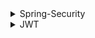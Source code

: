 <details>
  <summary>Spring-Security</summary>

### 스프링 시큐리티란

스프링 기반 보안(인증, 권한, 인가)을 담당하는 스프링 하위 프레임워크.
보안과 관련된 많은 옵션을 제공. (개발 비용 감소)
주로 서블릿 필터와 이들로 구성된 위임 모델 사용.

- 인증 : 검증된 사람인지 확인
- 인가 : 인증 이후 해당 기능에 접근할 수 있는지 확인
- 권한 : 인가 과정에서 해당 리소스에 접근할 수 있는 최소 권한을 가졌는지 확인

<br/>

### 스프링 시큐리티 특징과 구조

- 보안과 관련하여 체계적으로 많은 옵션 제공
- filter 기반으로 동작하여 MVC와 분리하여 관리 및 동작
- 어노테이션을 통한 간단한 설정
- Spring Security는 기본적으로 세션 & 쿠키 방식으로 인증
- 인증 관리자(UsenamePasswordAuthenticationFilter)와 접근 결정 관리자(FilterSecurityInterceptor)를 통해 사용자의 리소스 접근을 관리
- Principal(사용자 정보) : 저장소에 저장되어 있는 정보 (기본적으로 사용자 ID, 추가적으로 사용자의 다른 정보 포함. ex) 나이, 주소 등)
- Credential(비밀번호) : 저장소에 저장되어 있는 비밀번호 (사용자 request PW)
- GrantedAuthority(권한) : Principal이 가지고 있는 권한 (Role)

현재 사용자(principal)가 가지고 있는 권한을 의미. ROLE*ADMIN, ROLE_USER와 같이 ROLE*\* 형태로 사용.
GrantedAuthority 객체는 UserDetailsService로 불러올 수 있고, 특정 자원에 대한 권한이 있는지 검사하여 접근 허용 여부를 결정함.

<br>

### 인증 플로우

![Alt text](image/image-0.png)

1. 사용자가 로그인 정보를 입력하고 인증 요청을 보냄.
2. UsernamePasswordAuthenicationFilter에서 사용자가 보낸 아이디, 패스워드를 인터셉트하고 각각 유효성 검사 후 인증용 객체(UseNamePasswordAuthenticationToken) 생성. (해당 토큰은 아직 인증이 되지 않은 상태.)
3. UsernamePasswordAuthenicationFilter에서 AuthenticationManager 인터페이스를 구현한 ProviderManager 호출. (매개변수 : 인증용 객체)
4. ProviderManager에서 실제 사용자 인증을 확인 하기 위해 AuthenticationProvider 호출. (매개변수 : 인증용 객체)
5. AuthenticationProvider에서 인증 확인을 위해 UserDetailsService 호출. (매개변수 : 인용증 객체에 있는 아이디)
6. UserDetailsService는 전달 받은 아이디를 크리덴셜(사용자 정보를 가진 저장소, DB)에서 조회.
7. 조회한 정보를 UserDetails로 생성.
8. 생성한 UserDetails를 AuthenticationProvider에 반환.
9. AuthenticationProvider는 UserDetails의 비밀번호와 인증용 객체의 비밀번호가 같은지 확인(같은 경우 인증 완료) 후 인증이 완료되면 인증 완료된 객체(UseNamePasswordAuthenticationToken)를 생성. (해당 토큰은 인증이 완료된 상태.)
10. 생성한 인증 완료된 객체를 ProviderManager에 반환.
11. 전달 받은 인증 완료된 객체를 UsernamePasswordAuthenicationFilter에 반환.
12. 인증 완료된 객체는 SecurityContextHolder 안에 있는 SecurityContext에 저장됨. (기본적으로 SecurityContext에 저장된 정보는 SecurityContextPersistenceFilter를 통해 HttpSession에 다시 저장되어 인증 상태를 유지함.)

<br>

### 인가 권한 확인 플로우

![Alt text](image/image-4.png)

1. AuthorizationFilter에서 SecurityContextHolder를 이용하여 SecurityContext에 저장되어 있는 인증 완료된 객체 획득.
2. AuthorizationManager 인터페이스를 구현한 RequestMatcherDelegatingAuthorizationManager 호출. (매개변수 : 인증 완료된 객체, HttpServletRequest)
3. RequestMatcher과 매치되는 AuthorizationManager에게 권한 확인 위임.
4. 확인 결과 적절한 권한을 가졌다면 통과.
5. 아니라면 예외를 던짐. 해당 에러는 ExceptionTranslationFilter가 처리.

<br>

### 모듈

#### [Authentication]

- 현재 접근하는 주체의 정보와 권한을 담음. (인터페이스)

```java
    public interface authentication extends Principal, Serializable {
        // 현재 사용자의 권한 목록
        Collection<? extends GrantedAuthority> getAuthorities();

        // credentials (주로 비밀번호)
        Object getCredentials();

        Object getDetails();

        // Principal 객체
        Object getPrincipal();

        // 인증 여부를 가져옴
        boolean isAuthenticated();

        // 인증 여부 설정
        void setAuthenticated(boolean isAuthenticated) throws IllegalArgumentException;

    }
```

<br/>

#### [UsernamePasswordAuthenticationToken]

- Authentication을 implements한 AbstractAuthenticationToken의 하위 클래스.
- User의 ID가 Principal 역할을 하고, Password가 Credential의 역할을 함.
- UsernamePasswordAuthenticationToken의 첫 번째 생성자는 인증 전의 객체를 생성하고, 두번째 생성자는 인증이 완료된 객체를 생성함.

```java
    public class UsernamePasswordAuthenticationToken extends AbstractAuthenticationToken {
        // 주로 사용자의 ID
        private final Object principal;

        // 주로 사용자의 비밀번호
        private Object credentials;

        // 인증 완료 전의 객체 생성
        public UsernamePasswordAuthenticationToken(Object principal, Object credentials){
            super(null):
            this.principal = principal;
            this.credentials = credentials;
            setAuthenticated(false);
        }

        // 인증 완료 후의 객체 생성
        public UsernamePasswordAuthenticationToken(Object principal, Object credentials, Collection<? extemds GramtedAuthority> authorities) {
            super(authorities);
            this.principal = principal;
            this.credentials = credentials;
            super.setAuthenticated(ture);
        }
    }

    public abstract class AbstractAuthenticationToken implements Authentication, CredentialsContainer {}
```

 <br/>

#### [AuthenticationManager]

- 인증 처리를 지시하는 매니저 역할. (인터페이스)
- AuthenticationProvider이 등록되어 있음.

<br/>

#### [ProviderManger]

- AuthenticationManager를 구현한 클래스.
- 인증이 성공적으로 이루어진 후, Crendentials 제거. (인증 완료하면 더이상 필요 없으며, 민감 정보이기 때문에 제거)

<br/>

#### [AuthenticationProvider]

- 인증된 사용자인지 판단하는 역할. (인터페이스)
- 인증 매니저의 지시를 받는 현장 담당자 역할.

<br/>

#### [UserDetails]

- 저장소에 저장된 사용자 정보를 담을 객체.
- UserDetails 인터페이스의 경우 직접 개발한 UserVO 모델에 UserDetails를 implements하여 이를 처리하거나 userDetailsVO에 UserDetails를 implements하여 처리 가능.

```java
    public interface UserDetails extends Serializable {
        Collection<? extends GrantedAutority> getAuthorities();
        String getPassword();
        String getUserName();
        boolean isAccountNonExpired();
        boolean isAccountNonLocked();
        boolean isCredentialExpired();
        boolean isEnabled();
    }
```

<br/>

#### [UserDetailsService]

- UserDetails 객체를 반환하는 단 하나의 메소드를 가지고 있음. (인터페이스)
- 분리를 위해 UserService를 따로 만들고, UserDetailsService를 구현한 클래스에서 UserService를 호출하여 UserDeails에 넣을 사용자 정보를 가져오는 것이 일반적.

```java
    public interface UserDetailService {
        UserDetails loadUserByUsername(String var1) throws UsernameNotFountException;
    }
```

<br/>

#### [PasswordEncoding]

AuthenticationManagerBuilder.userDetailsService().passwordEncoder() 통해 패스워드 암호화에 사용될 PassEncoder 구현체 지정 가능

```java
    @Override
    protected void configure(AuthenticationManagerBuilder auth) throws Exception {
        auth.userDetailService(userDetailsService).passwordEncoder(passwordEncoder());
    }

    @Bean
    public PasswordEncoder passwordEncoder(){
        return new BcryptPasswordEncoder();
    }
```

<br>

#### [SecurityContextHolder]

- 인증된 객체 정보를 저장하기 위한 객체.

<br/>

#### [SecurityContext]

- 인증된 객체를 보관하는 객체
- SecurityContext를 통해 Authentication 객체를 꺼내올 수 있음.

<br/>

### SecurityFilterChain

![Alt text](image/image-1.png)
| 필터명 | 설명 |
| ----------------------------------- | -------------------------------------------------------------------------------------------------------------------------- |
| SecurityContextPersistenceFilter | SecurityContext를 로드하고 저장 |
| LogoutFilter | 로그아웃 URL로 지정된 가상 URL에 대한 요청을 감시하고 매칭되는 요청이 있으면 사용자를 로그아웃 시킴 |
| UsenamePasswordAuthenticationFilter | 사용자명과 비밀번호로 이루어진 폼 기반 인증에 사용하는 가상 URL 요청을 감시하고 요청이 있으면 사용자의 인증을 진행 |
| DefaultLogInPageGeneratingFilter | 폼 기반 또는 OpenID 기반 인증에 사용하는 가상 URL에 대한 요청을 감시하고 로그인 폼 기능을 수행하는데 필요한 HTML 생성 |
| BasicAuthenticationFilter | HTTP 기본 인증 헤더를 감시하고 이를 처리 |
| RequestCacheAwareFilter | 이 필터가 호출되는 시점까지 사용자가 아직 인증을 받지 못했다면 요청 관련 인증 토큰에서 사용자가 익명 사용자로 나타나게 됨. |
| SessionManagementFilter | 인증된 주체를 바탕으로 세션 트래킹을 처리해 단일 주체와 관련한 모든 세션들이 트래킹되도록 도움 |
| ExceptionTranslationFilter | 이 필터는 보호된 요청을 처리하는 동안 발생할 수 있는 기대한 예외의 기본 라우팅과 위임을 처리함 |
| FilterSecurityInterceptor | 이 필터는 권한부여와 관련한 결정을 AccessDecisionManager에게 위임해 권한 부여 결정 및 접근 제어 결정을 쉽게 만들어 줌 |

- addFilter()는 해당 필터 뒤에 실행.
- addFilterbefore()는 해당 필터 앞에 실행.

<br>

- Security를 적용하기 위해 여러가지 Filter를 상속 받아 로직을 구현함. 이때, 어떤 Filter을 상속 받아야 하는지 해당 표를 보면 됨.
- 해당 그림만으로 설명하긴 힘드므로 실습을 통해서 알아가는 것이 좋음.

### 기타

<details>
  <summary>로그인 이후 사용자 정보 얻기</summary>

1. Bean을 통해 사용자 정보 가져오기

   ```java
   Object principal = SecurityContextHolder.getContext().getAuthentication().getPrincipal();
   UserDetails userDetails = (UserDetails)principal;
   String username = principal.getUsername();
   String password = principal.getPassword();
   ```

2. controller에서 매개변수로 입력 받기

   ```java
   @Controller
   public class UserController{}
     @GetMapping
     public String getMyInfo(Authentication authentication){
       JwtAuthenticationToken authentication = (JwtAuthenticationToken) authentication;
       User user = (User)authentication.getDetails();
       return user.toString();
     }
   }
   ```

   - Authentication 또는 Principal를 매개 변수 받을 경우 SpringSecurityContext에 있는 정보를 가져온다.

3. @AuthenticationPrincipal 로 가져오기
   ```java
   @Controller
   public class SecurityController
   {
     @GetMapping("/messages/inbox")
       public ModelAndView currentUserName(@AuthenticationPrincipal CustomUser customUser)
       {
         String username = customUser.getUsername();
           // .. find messages for this user and return them ...
       }
   }
   ```
   - SpringSecurity 3.2 부터 사용 가능.

</details>
</details>

<details>
  <summary>JWT</summary>

### JWT란

- JSON 객체를 통해 안정하게 정보를 전송할 수 있는 웹 표준.
- '.' 구분자로 세 부분으로 구분되어 있음.
- 세션-쿠키 기반이 아니므로 세션이 유지 되지않는 다중 서버 환경에서도 로그인 유지 가능함. 따라서 여러 도메인에서 사용 가능.
  ![Alt text](image/image.png)
- header는 토큰 타입과 signature에서 사용하는 알고리즘으로 구성
  ```json
  {
    "typ": "JWT",
    "alg": "HS256"
  }
  ```
- payload는 인증을 위해 사용할 실제 정보들(클레임)으로 구성되어 있으며, 등록 클레임, 공개 클레임, 비공개 클레임 등으로 구성되어 있음.
  ```json
  {
    "sub": "123456789",
    "userId": "Jone Doe",
    "https://github.comn/away0419": true
  }
  ```
  - 클레임이란 key와 value가 한쌍으로 이루어진 형태
    - "sub" : "123456789" 가 하나의 클레임임.
  - 등록 클레임은 필수로 사용되는 정보(데이터)는 아니지만 JWT가 기본적으로 가지는 정의된 key-value을 이용하여 Token 생성 정보를 만들 때 사용함.
    - iss : 토클 발급자
    - sub : 토큰 제목
    - aud : 토큰 대상자
    - exp : 토큰 만료 시간
    - nbf : 토큰 활성 날짜
    - iat : 토큰 발급 시간
    - jti : JWT 고유 식별자
  - 공개 클레임은 말 그대로 공개용 정보를 뜻하며 key에 URI 포맷을 이용함.
    - "https://github.comn/away0419" : true
  - 비공개 클레임은 실제 사용되는 정보(데이터)임.
    - "userId" : "away0419"
  - 이러한 클레임들이 모여 인코딩 되어 JSON payload가 됨.
- signature는 인코딩된 헤더(Header)와 인코딩된 페이로드(payload), 비밀 키(Secret)와 알고리즘을 기반으로 백엔드에서 발급됨.

<br>

### 로그인 후 회원 검증 방식

- 세션

  - 사용자 정보를 세션에 저장. 이와 연결 되는 세션 ID 발급.
  - 클라이언트는 서버에 요청을 보낼 때 세션 ID를 Header에 담아 보냄.
  - 세션 ID가 탈취 될 위험성이 있으며 서버가 세션 저장소를 필요로 하기 때문에 추가적인 저장 공간이 필요.
  - 서버에서 사용자를 관리하기 때문에 서버에 부담을 줄 수 있음.

    ![Alt text](image/image-2.png)

<br/>

- JWT (AccessToken & RefreshToken)

  - 인증에 필요한 정보를 암호화하여 만든 토큰을 활용한 방법.
  - 사용자가 로그인 요청하면 해당 정보로 AccessToken을 발급하고 Http Header에 이를 담아 응답함.
  - 이후, 클라이언트는 서버에 요청을 보낼 때 AccessToken을 Header에 담아 보냄.
  - 서버에 권한이 필요한 요청이 들어온 경우, Header에서 AccessToken을 가져와 해독하여 사용자 정보를 확인함.
    - 확인 결과 유효하면 요청에 대한 적절한 응답 보냄.
    - 유효하지 않다면 해당 요청 접근 막고 로그아웃 시킴.
  - 기본적으로 Session 방식처럼 DB에 접근하는 과정이 없어 빠름.
  - RefreshToken 추가 시 빨간색 과정이 추가 됨.

    - AccessToken을 재발급 하는 용도로 따로 추가 설명 예정.

    ![Alt text](image/image-3.png)

   <br/>

### Security + JWT 프로세스

- JWT는 크게 두가지 방법을 사용함.

  - 로그인 결과 값을 반환 하는 Controller에서 JWT를 발급.
  - 로그인 도중 Filter를 거쳐 JWT를 발급.
  - Security 특성 상 Filter 레벨에서 인증 처리 하는 것이 더 자연스러움.

- 로그인(인증) 프로세스
  ![Alt text](image/image-5.png)

  - 기본적인 흐름은 Security 로그인 플로우와 동일함.
  - 중간에 JwtAuthenticationFilter 추가하고 응답 값만 바꿔서 내보는 것임.
  - 따라서 Security의 플로우를 확인하며 해당 프로세스 그림을 보면 이해하기 쉬움.
  - JwtAuthenticationFilter는 UsernamePasswordAuthenticationFilter를 확장해서 구현.
  - 이후 인증된 객체를 만드는 과정까진 동일한 흐름임.
  - 전달 받은 인증된 객체를 이용하여 Token을 만들고 응답 값 헤더에 추가하면 끝.

- 자격 검증 프로세스
  ![Alt text](image/image-6.png)
  - 사용자가 Header에 보낸 Token을 JwtVerificationFilter에서 검증함.
  - 검증이 완료되었다면 인증된 객체를 만들어 SecurityContext에 저장함. 이를 통해 이후 Filter 문제 없이 통과 가능. (만약 저장하지 않는다면 다음 필터에서 인증된 객체를 찾지 못하여 에러가 날 수 있음)
  - 이때 SecurityContext에 저장된 정보는 SecurityContextPersistenceFilter가 나중에 삭제하여 stateless로 만듬. (SecurityConfig에서 세션을 stateless로 설정 해야함)

### AccessToken & RefreshToken

- AccessToken은 위에서 설명한 것과 동일하게 사용자 정보를 암호화 한 Token임.
- RefreshToken은 AccessToken을 재발급 하기 위한 Token임. (기본적으로 저장할 정보가 없음 -> 클레임 없음)
- RefreshToken이 생긴 이유는 AccessToken의 경우 만료 시간이 크면 탈취 될 가능성이 있고, 만료 시간이 작으면 자주 로그아웃 된다는 단점이 있는데 이를 해결하고자 나옴.
- 기본 방식은 AccessToken의 기간이 만료되면 RefreshToken을 확인하고 AccessToken을 재발급 해줌. 이때, RefreshToken 기간 만료가 1주일 이하라면, 응답으로 RefreshToken도 재발급 해줌.
- RefreshToken를 사용할 경우 추가적인 요청/응답이 발생한다는 단점이 있음.
- RefreshToken도 탈취 위험이 있음.
- AccessToken과 RefreshToken에는 다양한 전략이 존재함.

  #### RTR(Refresh Token Rotation) 전략

  - RefreshToken 1회용 전략으로 한번이라도 Refresh가 사용되면 AccessToken, RefreshToken을 함께 재발급하는 전략으로 DB를 사용하는게 일반적임. (JWT 강점 약화)
  - Refresh가 탈취 당하더라도 Refresh가 사용된 시점에 값이 바뀌어 DB에 저장됨. 따라서 다음 Refresh 요청 시 DB에 저장된 Refresh 요청이 아니라면 연결을 거부하고 DB에 저장된 Refresh 값을 임의로 바꿔 이후 로그인을 해야만 하는 상태로 바꿀 수 있음. 이때, 사용자에게 비정상 접근을 알려줄 수 있다면 좋을 듯.
  - DB 저장소를 사용해야 한다는 단점이 있음. (Redis가 빨라서 많이 사용됨. 만약 AccessToken을 DB에 저장하면 Session 방식과 다를 바 없음.)
  - XSS에 취약함.

  #### Refresh Token에 http-only 적용 전략

  - http-only를 적용하여 RefreshToken은 쿠키로 넘기는 전략.
  - JS에서는 Refresh Token에 접근할 수 없음.
  - csrf에 취약함.

  #### Sliding Sessions 전략

  - AccessToken 기간 만료 전 요청이 들어올 경우 해당 AccessToken의 기간을 늘려 응답 값과 함께 다시 보내는 전략.
  - 시간이 소요되는 작업 직전 Access를 재발급 받아 해당 작업 이후 요청에서 기간 만료가 발생하는 불상사를 줄일 수 있음.
  - 잦은 AccessToken 발급으로 안한 비용 증가가 단점.

  #### Refresh Token의 한계점

  - 보안적 역할을 하지 못한다는 평가 존재함.
  - 탈취된 Access Token을 만료시킬 수 없음.
  - Refresh Token이 탈취된다면 결국 아무것도 할 수 없음.

### 기타

<details>
    <summary>Authorization Header</summary>

- 일반적으로 토큰은 Authorization Header에 담아서 서버에 전송함.
- Authorization: `<type>` `<credentials>` 형식으로 우리가 흔히 사용하는 bearer는 type 형식에 해당함.
- type에는 여러 종류가 있음. (토큰 타입과는 별개)
  - basic : 아이디와 비밀번호를 Base64로 인코딩한 값 사용
  - bearer : JWT 또는 OAuth에 대한 토큰 사용
  - digest : 서버는 난수를, 클라이언트는 사용자 정보와 nonce를 포함하는 해시값 사용
  - HOBA : 전자 서명 사용
  - Mutual : 암호를 이용한 서버-클라이언트 상호 인증
  - AWS4-HMAC-SHA256 : AWS 전자 서명 사용
  </details>

</details>
